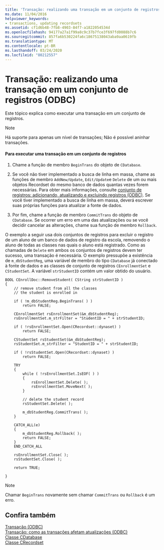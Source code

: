```yaml
---
title: 'Transação: realizando uma transação em um conjunto de registros (ODBC)'
ms.date: 11/04/2016
helpviewer_keywords:
- transactions, updating recordsets
ms.assetid: cf1d6b48-7fb8-4903-84f7-a1822054534d
ms.openlocfilehash: 94177a27a1f99a8c9c37b7fce3f697fd0088b7c6
ms.sourcegitcommit: 857fa6b530224fa6c18675138043aba9aa0619fb
ms.translationtype: MT
ms.contentlocale: pt-BR
ms.lasthandoff: 03/24/2020
ms.locfileid: "80212557"
---
```

# <a name="transaction-performing-a-transaction-in-a-recordset-odbc"></a>Transação: realizando uma transação em um conjunto de registros (ODBC)

Este tópico explica como executar uma transação em um conjunto de registros.

> [!NOTE]
>  Há suporte para apenas um nível de transações; Não é possível aninhar transações.

#### <a name="to-perform-a-transaction-in-a-recordset"></a>Para executar uma transação em um conjunto de registros

1. Chame a função de membro `BeginTrans` do objeto de `CDatabase`.

1. Se você não tiver implementado a busca de linha em massa, chame as funções de membro `AddNew/Update`, `Edit/Update`e `Delete` de um ou mais objetos Recordset do mesmo banco de dados quantas vezes forem necessárias. Para obter mais informações, consulte [conjunto de registros: adicionando, atualizando e excluindo registros (ODBC)](../../data/odbc/recordset-adding-updating-and-deleting-records-odbc.md). Se você tiver implementado a busca de linha em massa, deverá escrever suas próprias funções para atualizar a fonte de dados.

1. Por fim, chame a função de membro `CommitTrans` do objeto de `CDatabase`. Se ocorrer um erro em uma das atualizações ou se você decidir cancelar as alterações, chame sua função de membro `Rollback`.

O exemplo a seguir usa dois conjuntos de registros para excluir o registro de um aluno de um banco de dados de registro da escola, removendo o aluno de todas as classes nas quais o aluno está registrado. Como as chamadas de `Delete` em ambos os conjuntos de registros devem ter sucesso, uma transação é necessária. O exemplo pressupõe a existência de `m_dbStudentReg`, uma variável de membro do tipo `CDatabase` já conectado à fonte de dados e as classes de conjunto de registros `CEnrollmentSet` e `CStudentSet`. A variável `strStudentID` contém um valor obtido do usuário.

```
BOOL CEnrollDoc::RemoveStudent( CString strStudentID )
{
    // remove student from all the classes
    // the student is enrolled in

    if ( !m_dbStudentReg.BeginTrans( ) )
        return FALSE;

    CEnrollmentSet rsEnrollmentSet(&m_dbStudentReg);
    rsEnrollmentSet.m_strFilter = "StudentID = " + strStudentID;

    if ( !rsEnrollmentSet.Open(CRecordset::dynaset) )
        return FALSE;

    CStudentSet rsStudentSet(&m_dbStudentReg);
    rsStudentSet.m_strFilter = "StudentID = " + strStudentID;

    if ( !rsStudentSet.Open(CRecordset::dynaset) )
        return FALSE;

    TRY
    {
        while ( !rsEnrollmentSet.IsEOF( ) )
        {
            rsEnrollmentSet.Delete( );
            rsEnrollmentSet.MoveNext( );
        }

        // delete the student record
        rsStudentSet.Delete( );

        m_dbStudentReg.CommitTrans( );
    }

    CATCH_ALL(e)
    {
        m_dbStudentReg.Rollback( );
        return FALSE;
    }
    END_CATCH_ALL

    rsEnrollmentSet.Close( );
    rsStudentSet.Close( );

    return TRUE;

}
```

> [!NOTE]
>  Chamar `BeginTrans` novamente sem chamar `CommitTrans` ou `Rollback` é um erro.

## <a name="see-also"></a>Confira também

[Transação (ODBC)](../../data/odbc/transaction-odbc.md)<br/>
[Transação: como as transações afetam atualizações (ODBC)](../../data/odbc/transaction-how-transactions-affect-updates-odbc.md)<br/>
[Classe CDatabase](../../mfc/reference/cdatabase-class.md)<br/>
[Classe CRecordset](../../mfc/reference/crecordset-class.md)
